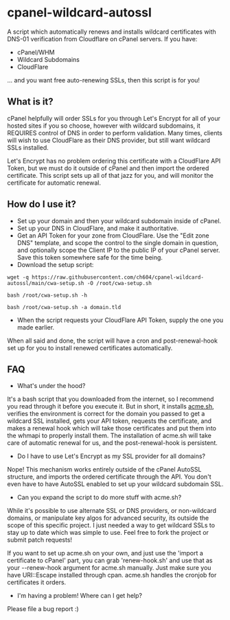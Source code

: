 # cpanel-wildcard-autossl
A script which automatically renews and installs wildcard certificates with DNS-01 verification from Cloudflare on cPanel servers. If you have:
* cPanel/WHM
* Wildcard Subdomains
* CloudFlare

... and you want free auto-renewing SSLs, then this script is for you!

## What is it?
cPanel helpfully will order SSLs for you through Let's Encrypt for all of your hosted sites if you so choose, however with wildcard subdomains, it REQUIRES control of DNS in order to perform validation. Many times, clients will wish to use CloudFlare as their DNS provider, but still want wildcard SSLs installed.

Let's Encrypt has no problem ordering this certificate with a CloudFlare API Token, but we must do it outside of cPanel and then import the ordered certificate. This script sets up all of that jazz for you, and will monitor the certificate for automatic renewal.

## How do I use it?
* Set up your domain and then your wildcard subdomain inside of cPanel.
* Set up your DNS in CloudFlare, and make it authoritative.
* Get an API Token for your zone from CloudFlare. Use the "Edit zone DNS" template, and scope the control to the single domain in question, and optionally scope the Client IP to the public IP of your cPanel server. Save this token somewhere safe for the time being.
* Download the setup script:

```
wget -q https://raw.githubusercontent.com/ch604/cpanel-wildcard-autossl/main/cwa-setup.sh -O /root/cwa-setup.sh

bash /root/cwa-setup.sh -h

bash /root/cwa-setup.sh -a domain.tld
```

* When the script requests your CloudFlare API Token, supply the one you made earlier.

When all said and done, the script will have a cron and post-renewal-hook set up for you to install renewed certificates automatically.

## FAQ
* What's under the hood?

It's a bash script that you downloaded from the internet, so I recommend you read through it before you execute it. But in short, it installs [acme.sh](https://github.com/acmesh-official/acme.sh), verifies the environment is correct for the domain you passed to get a wildcard SSL installed, gets your API token, requests the certificate, and makes a renewal hook which will take those certificates and put them into the whmapi to properly install them. The installation of acme.sh will take care of automatic renewal for us, and the post-renewal-hook is persistent.

* Do I have to use Let's Encrypt as my SSL provider for all domains?

Nope! This mechanism works entirely outside of the cPanel AutoSSL structure, and imports the ordered certificate through the API. You don't even have to have AutoSSL enabled to set up your wildcard subdomain SSL.

* Can you expand the script to do more stuff with acme.sh?

While it's possible to use alternate SSL or DNS providers, or non-wildcard domains, or manipulate key algos for advanced security, its outside the scope of this specific project. I just needed a way to get wildcard SSLs to stay up to date which was simple to use. Feel free to fork the project or submit patch requests!

If you want to set up acme.sh on your own, and just use the 'import a certificate to cPanel' part, you can grab 'renew-hook.sh' and use that as your --renew-hook argument for acme.sh manually. Just make sure you have URI::Escape installed through cpan. acme.sh handles the cronjob for certificates it orders.

* I'm having a problem! Where can I get help?

Please file a bug report :)
